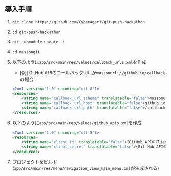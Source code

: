 ## 導入手順
1. `git clone https://github.com/CyberAgent/git-push-hackathon`
1. `cd git-push-hackathon`
1. `git submodule update -i`
1. `cd massongit`
1. 以下のように`app/src/main/res/values/callback_urls.xml`を作成
    * [例] GitHub APIのコールバックURLが`massonurl://github.io/callback`の場合

   ```app/src/main/res/values/callback_urls.xml
   <?xml version="1.0" encoding="utf-8"?>
   <resources>
       <string name="callback_url_scheme" translatable="false">massonurl</string>
       <string name="callback_url_host" translatable="false">github.io</string>
       <string name="callback_url_path" translatable="false">/callback</string>
   </resources>
   ```

1. 以下のように`app/src/main/res/values/github_apis.xml`を作成
   ```app/src/main/res/values/github_apis.xml
   <?xml version="1.0" encoding="utf-8"?>
   <resources>
       <string name="client_id" translatable="false">{GitHub APIのClient ID}</string>
       <string name="client_secret" translatable="false">{Git Hub APIのClient Secret}</string>
   </resources>
   ```

1. プロジェクトをビルド  
(`app/src/main/res/menu/navigation_view_main_menu.xml`が生成される)
